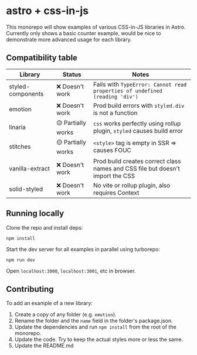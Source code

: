 # astro + css-in-js

This monorepo will show examples of various CSS-in-JS libraries in Astro. Currently only shows a basic counter example, would be nice to demonstrate more advanced usage for each library.

## Compatibility table

| Library           | Status             | Notes                                                                          |
| ----------------- | ------------------ | ------------------------------------------------------------------------------ |
| styled-components | ❌ Doesn't work    | Fails with `TypeError: Cannot read properties of undefined (reading 'div')`    |
| emotion           | ❌ Doesn't work    | Prod build errors with `styled.div` is not a function                          |
| linaria           | 🟡 Partially works | `css` works perfectly using rollup plugin, `styled` causes build error         |
| stitches          | 🟡 Partially works | `<style>` tag is empty in SSR => causes FOUC                                   |
| vanilla-extract   | ❌ Doesn't work    | Prod build creates correct class names and CSS file but doesn't import the CSS |
| solid-styled      | ❌ Doesn't work    | No vite or rollup plugin, also requires Context                                |

## Running locally

Clone the repo and install deps:

```
npm install
```

Start the dev server for all examples in parallel using turborepo:

```
npm run dev
```

Open `localhost:3000`, `localhost:3001`, etc in browser.

## Contributing

To add an example of a new library:

1. Create a copy of any folder (e.g. `emotion`).
2. Rename the folder and the `name` field in the folder's package.json.
3. Update the dependencies and run `npm install` from the root of the monorepo.
4. Update the code. Try to keep the actual styles more or less the same.
5. Update the README.md
